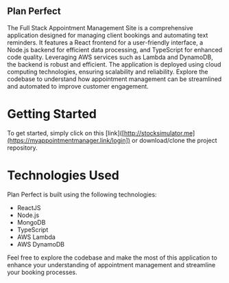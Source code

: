 ## Plan Perfect
The Full Stack Appointment Management Site is a comprehensive application designed for managing client bookings and automating text reminders. It features a React frontend for a user-friendly interface, a Node.js backend for efficient data processing, and TypeScript for enhanced code quality. Leveraging AWS services such as Lambda and DynamoDB, the backend is robust and efficient. The application is deployed using cloud computing technologies, ensuring scalability and reliability. Explore the codebase to understand how appointment management can be streamlined and automated to improve customer engagement.

# Getting Started
To get started, simply click on this [link]([http://stocksimulator.me](https://myappointmentmanager.link/login]) or download/clone the project repository.

# Technologies Used
Plan Perfect is built using the following technologies:

- ReactJS
- Node.js
- MongoDB
- TypeScript
- AWS Lambda
- AWS DynamoDB

Feel free to explore the codebase and make the most of this application to enhance your understanding of appointment management and streamline your booking processes.
